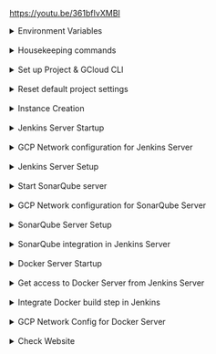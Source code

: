 https://youtu.be/361bfIvXMBI

<details>
<summary>Environment Variables</summary>

##### Set Environment Variables

```
REGION=us-central1
PROJECT_ID=jenkins-sonarqube-docker-2509
NETWORK_NAME=jsd-nw
SUBNET_NAME=jsd-subnet
STORAGE_BUCKET_NAME=startup-script-bucket-1e
INSTANCE_TEMPLATE_NAME=jsd-instance-template
JENKINS_INSTANCE_NAME=ci-server
DOCKER_INSTANCE_NAME=container-server
SONARQUBE_INSTANCE_NAME=code-scanner-server
JENKINS_NETWORK_TAG=ci-server
SONARQUBE_NETWORK_TAG=scanner-server
DOCKER_NETWORK_TAG=container-server
```

</details>
<br/>

<details>

<summary>Housekeeping commands</summary>

##### Instance lifecycle commands

```
$ gcloud compute instances stop my-instance
$ gcloud compute instances start my-instance
$ gcloud compute instances describe INSTANCE_NAME --format="get(status)"
$ gcloud compute instances add-metadata my-instance \
    --metadata serial-port-enable=TRUE
```

##### Add Git Hook for checking Story-ID in every commit message

```
$ chmod +x script.sh
$ sh script.sh
```

</details>
<br/>

<details>

<summary>Set up Project & GCloud CLI</summary>

##### Create project

```
gcloud projects create $PROJECT_ID
gcloud init
```

##### List billing accounts on user

```
gcloud billing accounts list
```

##### Link billing account to project

```
BILLING_ACCT_ID=$(gcloud billing accounts list --format="value(ACCOUNT_ID)")
gcloud billing projects link $PROJECT_ID \
  --billing-account=$BILLING_ACCT_ID
```

##### Enable compute engine api

```
gcloud services enable compute.googleapis.com --quiet
```

##### Get service account email id created with project

```
SVC_ACCOUNT=$(gcloud iam service-accounts list --format="value(email)")
echo $SVC_ACCOUNT
```

##### Set Default Region and Zone on gcloud

```
gcloud config set compute/region $REGION
gcloud config set compute/zone $REGION-a
```

</details>
<br/>

<details>
<summary>Reset default project settings</summary>

##### Delete VPC firewall rules

```
gcloud compute firewall-rules list
gcloud compute firewall-rules delete default-allow-icmp --quiet
gcloud compute firewall-rules delete default-allow-internal --quiet
gcloud compute firewall-rules delete default-allow-rdp --quiet
gcloud compute firewall-rules delete default-allow-ssh --quiet
```

##### Delete default VPC

```
gcloud compute networks list
gcloud compute networks delete default --quiet
```

##### Create new VPC

```
gcloud compute networks create $NETWORK_NAME \
  --subnet-mode=custom
```

##### Create new subnet in above VPC

```
gcloud compute networks subnets create $SUBNET_NAME \
  --network=$NETWORK_NAME \
  --range=10.0.20.0/24 \
  --region=$REGION
```

##### Create VPC firewall rules to allow debugging and internal communication

```
gcloud compute firewall-rules create allow-icmp \
  --direction=INGRESS \
  --priority=65534 \
  --network=$NETWORK_NAME \
  --source-ranges=0.0.0.0/0 \
  --action=ALLOW \
  --rules=ICMP
gcloud compute firewall-rules create allow-internal \
  --action=ALLOW \
  --direction=INGRESS \
  --priority=65534 \
  --network=$NETWORK_NAME \
  --source-ranges=10.128.0.0/9 \
  --rules=tcp:0-65535,udp:0-65535,icmp
gcloud compute firewall-rules create allow-rdp \
  --direction=INGRESS \
  --priority=65534 \
  --network=$NETWORK_NAME \
  --source-ranges=0.0.0.0/0 \
  --action=ALLOW \
  --rules=tcp:3389
gcloud compute firewall-rules create allow-ssh \
  --direction=INGRESS \
  --priority=65534 \
  --network=$NETWORK_NAME \
  --source-ranges=0.0.0.0/0 \
  --action=ALLOW \
  --rules=tcp:22
gcloud compute firewall-rules list
```

</details>
<br/>

<details>
<summary>Instance Creation</summary>

##### Upload startup script files to Cloud Storage

> Create Storage Bucket to store startup scripts

```
gsutil mb -l $REGION gs://$STORAGE_BUCKET_NAME
```

> Upload startup scripts

```
gsutil cp jenkins-startup-script.sh gs://$STORAGE_BUCKET_NAME
gsutil cp sonarqube-startup-script.sh gs://$STORAGE_BUCKET_NAME
gsutil cp docker-startup-script.sh gs://$STORAGE_BUCKET_NAME
```

##### Create instance template.

// Do NOT select REGIONAL INSTANCE TEMPLATE. It does not work.

```
gcloud beta compute instance-templates create $INSTANCE_TEMPLATE_NAME \
  --project=$PROJECT_ID \
  --machine-type=n1-standard-1 \
  --network-interface=network-tier=PREMIUM,subnet=$SUBNET_NAME \
  --no-restart-on-failure \
  --maintenance-policy=TERMINATE \
  --provisioning-model=SPOT \
  --instance-termination-action=DELETE \
  --max-run-duration=3600s  \
  --service-account=$SVC_ACCOUNT \
  --scopes=https://www.googleapis.com/auth/devstorage.read_only,https://www.googleapis.com/auth/logging.write,https://www.googleapis.com/auth/monitoring.write,https://www.googleapis.com/auth/servicecontrol,https://www.googleapis.com/auth/service.management.readonly,https://www.googleapis.com/auth/trace.append \
  --region=us-central1 \
	--create-disk=auto-delete=yes,boot=yes,device-name=jenkins-sonarqube-docker-ubuntu,image=projects/ubuntu-os-cloud/global/images/ubuntu-2004-focal-v20230907,mode=rw,size=10,type=pd-balanced\
  --no-shielded-secure-boot \
  --shielded-vtpm \
  --shielded-integrity-monitoring \
  --reservation-affinity=any
gcloud beta compute instance-templates list
```

##### Create Instances

> Create Jenkins Instance

```
gcloud compute instances create $JENKINS_INSTANCE_NAME \
 --source-instance-template=$INSTANCE_TEMPLATE_NAME \
 --zone=$REGION-a \
 --tags=$JENKINS_NETWORK_TAG \
 --metadata=startup-script-url=gs://$STORAGE_BUCKET_NAME/jenkins-startup-script.sh
```

> Create Sonarqube Instance

```
gcloud compute instances create $SONARQUBE_INSTANCE_NAME \
  --source-instance-template=$INSTANCE_TEMPLATE_NAME \
  --zone=$REGION-a \
  --tags=$SONARQUBE_NETWORK_TAG \
  --metadata=startup-script-url=gs://$STORAGE_BUCKET_NAME/sonarqube-startup-script.sh
```

> Create Docker Instance

```
gcloud compute instances create $DOCKER_INSTANCE_NAME \
  --source-instance-template=$INSTANCE_TEMPLATE_NAME \
  --tags=$DOCKER_NETWORK_TAG \
  --zone=$REGION-a \
  --metadata=startup-script-url=gs://$STORAGE_BUCKET_NAME/docker-startup-script.sh
```

> List created instances

```
gcloud compute instances list
```

> You can check output of metadata scripts in the VM instance details page and then opening the Logs > "Serial port 1 (console)"

</details>
<br/>

<details>
<summary>Jenkins Server Startup</summary>

##### Check if Jenkins is running

> Loginto Jenkins server and check service status

```
gcloud compute ssh $JENKINS_INSTANCE_NAME
systemctl status jenkins
```

##### Exit from SSH

```
exit
```

</details>
<br/>

<details>
<summary>GCP Network configuration for Jenkins Server</summary>

##### Get IP address of Jenkins Server

```
JENKINS_SERVER_IP=$(gcloud compute instances describe $JENKINS_INSTANCE_NAME \
 --format="value(networkInterfaces.accessConfigs[0].natIP)")
echo $JENKINS_SERVER_IP

```

##### Create firewall-rule to allow access to Jenkins Server

> Add network tag for firewall-rule to apply to Jenkins Server

```
gcloud compute instances add-tags $JENKINS_INSTANCE_NAME \
  --tags=$JENKINS_NETWORK_TAG
```

> Add Firewall rule

```
gcloud compute firewall-rules create access-jenkins \
 --direction=INGRESS \
 --priority=1000 \
 --network=$NETWORK_NAME \
  --action=ALLOW \
  --rules=tcp:8080 \
  --source-ranges=0.0.0.0/0 \
  --target-tags=$JENKINS_NETWORK_TAG
```

##### Open Jenkins URL in browser

```
echo $JENKINS_SERVER_IP:8080
```

</details>
<br/>

<details>
<summary>Jenkins Server Setup</summary>

##### Get Jenkins InitialAdminPassword

```
gcloud compute ssh $JENKINS_INSTANCE_NAME
sudo cat /var/lib/jenkins/secrets/initialAdminPassword
exit
```

##### Create Jenkins User

> Go to $JENKINS_SERVER_IP:8080
> Input Jenkins InitialAdminPassword

```
user: Nilesh
pwd: 12345
```

##### Create Freestyle Project "Automated-Pipeline"

> Add Github details of git repo

```
https://github.com/nparkhe83/jenkins-sonarqube-docker.git
```

> Add branch specifier as "\*/main"
> Check "GitHub hook trigger for GITScm polling" in Build Trigger

##### Create Webhooks in Github

> Copy Jenkins Server URL into Payload URL

```
echo http://$JENKINS_SERVER_IP:8080/github-webhook/
```

> Select "Pushes" and "Pull Requests" in "Which events would you like to trigger this webhook?" > "Let me select individual events."

</details>
<br/>

<details>
<summary>Start SonarQube server</summary>

##### Run Sonarqube on Sonarqube Server

```
cd /usr/local/sonarqube-10.2.0.77647/bin/linux-x86-64/
./sonar.sh console
```

</details>
<br/>

<details>
<summary>GCP Network configuration for SonarQube Server</summary>

##### Create firewall-rule to allow access to Sonarqube Server

> Add network tag for firewall-rule to apply to Jenkins Server

```
gcloud compute instances add-tags $SONARQUBE_INSTANCE_NAME \
  --tags=$SONARQUBE_NETWORK_TAG
```

> Add Firewall rule

```
gcloud compute firewall-rules create access-sonarqube \
 --direction=INGRESS \
 --priority=1000 \
 --network=$NETWORK_NAME \
  --action=ALLOW \
  --rules=tcp:9000 \
  --source-ranges=0.0.0.0/0 \
  --target-tags=$SONARQUBE_NETWORK_TAG
```

##### Get IP address of Sonarqube Server

```
SONARQUBE_SERVER_IP=$(gcloud compute instances describe $SONARQUBE_INSTANCE_NAME \
 --format="value(networkInterfaces.accessConfigs[0].natIP)")
echo $SONARQUBE_SERVER_IP

```

</details>
<br/>

<details>
<summary>SonarQube Server Setup</summary>

##### Open SonarQube Server in Browser

```
echo $SONARQUBE_SERVER_IP:9000
```

> user: admin
> pwd: admin
> Change password to 12345

##### Configure SonarQube Server

> Select Create Project Manually

```
Project Display Name = Onix-Website-Scan
Project Key = Onix-Website-Scan
Main Branch Name = Main
```

> Choose the baseline for new code for this project

```
Use the global setting.
Previous version
Any code that has changed since the previous version is considered new code.
Recommended for projects following regular versions or releases.
```

> Select CI Method

`Jenkins`

> Select Devops Platform

`Github`

> Analyze your project with Jenkins in Step 4

`Create a JenkinsFile - Choose Other (For JS, TS...)`

##### Create Token in SonarQube

> Go to Admin Profile at top right hand
> A > My Account > Security > Generate Token
> _Copy this token and keep it safe_
> ex. sqp_9d9c1f8c3631edaf75c1726a2bd7367e11547b81

```
Name: Jenkins-token
Type: Project Analysis Token
Project: Onix-Website-Scan
Expires in: 30 days
```

</details>
<br/>

<details>
<summary>SonarQube integration in Jenkins Server</summary>

##### Install Jenkins Plugins

> Install

```
Sonarqube Scanner
SSH2 Easy
```

##### Configure Tools in Jenkins

> Jenkins Dashboard > Manage Jenkins > Tools > SonarQube Scanner Installations > "Add Sonarqube Scanner"

```
Name: SonarScanner
Check "Install Automatically"
```

##### Configure System in Jenkins

> Jenkins Dashboard > Manage Jenkins > System > SonarQube Servers > "Add Sonarqube"

```
Name: Sonar-server
Server URL: $ echo http://$SONARQUBE_SERVER_IP:9000
```

> In same section, add Sonarqube token
> Sonar Authentication Token > "Add" > "Jenkins"

```
Kind: Secret Text
Secret: [SONAR_TOKEN] ex.sqp_9d9c1f8c3631edaf75c1726a2bd7367e11547b81
ID: sonar-token
```

> Then select token in dropdown
> Sonar Authentication Token > "sonar-token" in dropdown

##### Create Buildstep in Pipeline

> Jenkins Dashboard > [JOB_NAME] > Configure > "Add Build Step" > "Execute SonarQube Scanner"

```
Analysis Properties: sonar.projectKey=Onix-Website-Scan
```

##### Run Pipeline

> Dashboard > [JOB_NAME] > "Build Now"

</details>
<br/>

<details>
<summary>Docker Server Startup</summary>

##### Run Docker

> Check if Docker is running

```
sudo docker run hello-world
```

</details>
<br/>

<details>
<summary>Get access to Docker Server from Jenkins Server</summary>

##### Create SSH Access into Docker-Server on Jenkins server.

> Get Docker IP

```
DOCKER_IP=$(gcloud compute instances describe $DOCKER_INSTANCE_NAME \
 --format="value(networkInterfaces.accessConfigs[0].natIP)")
```

> Switch to Jenkins user on jenkins server

```
gcloud compute ssh $JENKINS_INSTANCE_NAME
@jenkins:sudo su jenkins
@jenkins:$ ssh ubuntu@$DOCKER_IP
```

> Add public key of Jenkins in Docker if not already done.

```
@docker:$ sudo su // Switch to root user
@docker:# vim /etc/ssh/sshd_config
```

> Edit sshd_config file

```
Uncomment PubkeyAuthentication yes
PasswordAuthentication yes
```

> Restart sshd service

```
# systemctl restart sshd
```

> Add ubuntu user password in Docker server

```
# passwd ubuntu // ex. 12345
```

> Try SSH again from jenkins server to ssh

```
jenkins@jenkins:$ ssh ubuntu@$DOCKER_IP
// ssh contains IP address encoding. Hence, everytime, the IP address changes, you have to recreate the SSH key and paste it in the Jenkins config.
```

> Create a public and private key in Jenkins server

```
@jenkins:$ ssh-keygen
```

> Add key to jenkins-server (To avoid typing password again)

```
@jenkins:$ ssh-copy-id ubuntu@$DOCKER_IP
```

> Log into the Docker server and create a folder to save nginx site assets

```
@jenkins:$ ssh ubuntu@DOCKER_IP
@docker:$ mkdir website
```

> Grant ubuntu user access to run docker commands

```
@docker:$ sudo usermod -aG docker ubuntu
@docker:$ newgrp docker
@docker:$ docker ps // This should run now.
```

</details>
<br/>

<details>
<summary>Integrate Docker build step in Jenkins</summary>

##### Create Docker build step in Jenkins

> Dashboard > Manage Jenkins > System > Server groups > Server Group List

```
Group Name: Docker-Servers
SSH Port: 22
User Name: ubuntu
Password: 12345 // Password entered when we were in Docker server as root.
```

> Dashboard > Manage Jenkins > System > Server lists

```
Server Group: Docker-Servers
Server Name: Docker-1
Server IP: $DOCKER_IP
```

> Dashboard > [JOB_NAME] > Configure > Build Steps > "Add Build Step" > "Execute Shell"

```
Command: scp -r ./* ubuntu@$DOCKER_IP:~/website/
```

> Dashboard > [JOB_NAME] > Configure > Build Steps > "Add Build Step" > "Remote Shell"

```
Target Server: Docker-Servers~~Docker-1~~$DOCKER_IP //Dropdown
shell:
cd /home/ubuntu/website
docker build -t mywebsite .
docker run -d -p 8085:80 --name=Onix-Website mywebsite
```

</details>
<br/>

<details>
<summary>GCP Network Config for Docker Server</summary>

##### Run Jenkins Pipeline to start docker nginx server

##### Allow Docker port access to internet

> Add network tag for firewall-rule to apply to Jenkins Server

```
gcloud compute instances add-tags $DOCKER_INSTANCE_NAME \
  --tags=$DOCKER_NETWORK_TAG
```

> Add Firewall rule

```
gcloud compute firewall-rules create access-docker \
 --direction=INGRESS \
 --priority=1000 \
 --network=$NETWORK_NAME \
  --action=ALLOW \
  --rules=tcp:8085 \
  --source-ranges=0.0.0.0/0 \
  --target-tags=$DOCKER_NETWORK_TAG
```

</details>
<br/>

<details>
<summary>Check Website
</summary>
##### Go to Docker IP to check website

```
$ echo http://$DOCKER_IP:8085
```

</details>
<br/>

